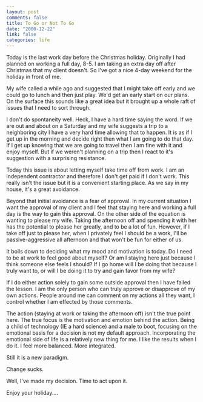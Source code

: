 ```yaml
--- 
layout: post
comments: false
title: To Go or Not To Go
date: "2000-12-22"
link: false
categories: life
---
```

Today is the last work day before the Christmas holiday. Originally I had planned on working a full day, 8-5.          I am taking an extra day off after Christmas that my client doesn't. So I've got a nice 4-day weekend for the          holiday in front of me.

My wife called a while ago and suggested that I might take off early and we could go to lunch and then just          play. We'd get an early start on our plans. On the surface this sounds like a great idea but it brought up a          whole raft of issues that I need to sort through.

I don't do spontaneity well. Heck, I have a hard time saying the word. If we are out and about on a Saturday          and my wife suggests a trip to a neighboring city I have a very hard time allowing that to happen. It is as if          I get up in the morning and decide right then what I am going to do that day. If I get up knowing that we are          going to travel then I am fine with it and enjoy myself. But if we weren't planning on a trip then I react to          it's suggestion with a surprising resistance.

Today this issue is about letting myself take time off from work. I am an independent contractor and therefore          I don't get paid if I don't work. This really isn't the issue but it is a convenient starting place. As we say          in my house, it's a great avoidance.

Beyond that initial avoidance is a fear of approval. In my current situation I want the approval of my client          and I feel that staying here and working a full day is the way to gain this approval. On the other side of the          equation is wanting to please my wife. Taking the afternoon off and spending it with her has the potential to          please her greatly, and to be a lot of fun. However, if I take off just to please her, when I privately feel I          should be a work, I'll be passive-aggressive all afternoon and that won't be fun for either of us.

It boils down to deciding what my mood and motivation is today. Do I need to be at work to feel good about          myself? Or am I staying here just because I think someone else feels I should? If I go home will I be doing          that because I truly want to, or will I be doing it to try and gain favor from my wife?

If I do either action solely to gain some outside approval then I have failed the lesson. I am the only person          who can truly approve or disapprove of my own actions. People around me can comment on my actions all they want,          I control whether I am effected by those comments.

The action (staying at work or taking the afternoon off) isn't the true point here. The true focus is the          motivation and emotion behind the action. Being a child of technology (IE a hard science) and a male to boot,          focusing on the emotional basis for a decision is not my default approach. Incorporating the emotional side of          life is a relatively new thing for me. I like the results when I do it. I feel more balanced. More integrated.

Still it is a new paradigm.

Change sucks.

Well, I've made my decision. Time to act upon it.

Enjoy your holiday....
